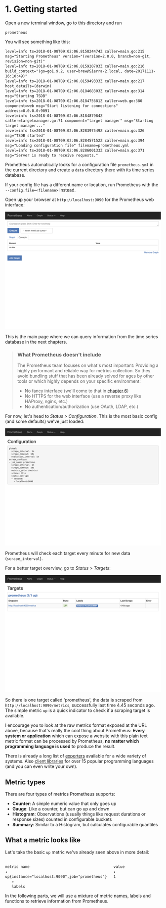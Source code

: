 # 1. Getting started

Open a new terminal window, go to this directory and run

```
prometheus
```

You will see something like this:

```
level=info ts=2018-01-08T09:02:06.815824474Z caller=main.go:215 msg="Starting Prometheus" version="(version=2.0.0, branch=non-git, revision=non-git)"
level=info ts=2018-01-08T09:02:06.815920703Z caller=main.go:216 build_context="(go=go1.9.2, user=brew@Sierra-2.local, date=20171111-16:10:49)"
level=info ts=2018-01-08T09:02:06.815949333Z caller=main.go:217 host_details=(darwin)
level=info ts=2018-01-08T09:02:06.818468303Z caller=main.go:314 msg="Starting TSDB"
level=info ts=2018-01-08T09:02:06.818475681Z caller=web.go:380 component=web msg="Start listening for connections" address=0.0.0.0:9091
level=info ts=2018-01-08T09:02:06.818487984Z caller=targetmanager.go:71 component="target manager" msg="Starting target manager..."
level=info ts=2018-01-08T09:02:06.828397549Z caller=main.go:326 msg="TSDB started"
level=info ts=2018-01-08T09:02:06.828457152Z caller=main.go:394 msg="Loading configuration file" filename=prometheus.yml
level=info ts=2018-01-08T09:02:06.828600133Z caller=main.go:371 msg="Server is ready to receive requests."
```

Prometheus automatically looks for a configuration file `prometheus.yml` in the current directory and create a `data` directory there with its time series database.

If your config file has a different name or location, run Prometheus with the `--config.file=<filename>` instead.

Open up your browser at `http://localhost:9090` for the Prometheus web interface:

![Prometheus main query interface](./_images/localhost_9090_graph.png)

This is the main page where we can query information from the time series database in the next chapters.


> ### What Prometheus doesn't include
>
> The Prometheus team focuses on what's most important: Providing a highly performant and reliable way for metrics collection. So they avoid bundling stuff  that has been already solved for ages by other tools or which highly depends on your specific environment:
>
> - No fancy interface (we'll come to that in [chapter 6](../06-dashboards/))
> - No HTTPS for the web interface (use a reverse proxy like HAProxy, nginx, etc.)
> - No authentication/authorization (use OAuth, LDAP, etc.)


For now, let's head to _Status > Configuration_. This is the most basic config (and some defaults) we've just loaded:

![Prometheus configuration](./_images/localhost_9090_config.png)

Prometheus will check each target every minute for new data (`scrape_interval`).

For a better target overview, go to _Status > Targets_:

![Prometheus scraping targets](./_images/localhost_9090_targets.png)

So there is one target called 'prometheus', the data is scraped from `http://localhost:9090/metrics`, successfully last time 4.45 seconds ago. The simple metric `up` is a quick indicator to check if a scraping target is available.

I encourage you to look at the raw metrics format exposed at the URL above, because that's really the cool thing about Prometheus: **Every system or application** which can expose a website with this plain text metric format can be processed by Prometheus, **no matter which programming language is used** to produce the result.

There is already a long list of [exporters](https://prometheus.io/docs/instrumenting/exporters/) available for a wide variety of systems. Also [client libraries](https://prometheus.io/docs/instrumenting/clientlibs/) for over 15 popular programming languages (and you can even write your own).


## Metric types

There are four types of metrics Prometheus supports:

- **Counter**: A simple numeric value that only goes up
- **Gauge**: Like a counter, but can go up and down
- **Histogram**: Observations (usually things like request durations or response sizes) counted in configurable buckets
- **Summary**: Similar to a Histogram, but calculates configurable quantiles


## What a metric looks like

Let's take the basic `up` metric we've already seen above in more detail:

```

metric name                                      value
↓                                                ↓
up{instance="localhost:9090",job="prometheus"}	 1
   ↑
   labels
```

In the following parts, we will use a mixture of metric names, labels and functions to retrieve information from Prometheus.


